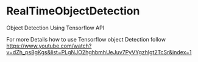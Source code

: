 # RealTimeObjectDetection
Object Detection Using Tensorflow API

For more Details how to use Tensorflow object Detection follow https://www.youtube.com/watch?v=dZh_ps8gKgs&list=PLgNJO2hghbmhUeJuv7PyVYgzhlgt2TcSr&index=1
